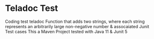 # Teladoc Test
Coding test teladoc
Function that adds two strings, where each string represents an arbitrarily large non-negative number & assocaiated Junit Test cases
This a Maven Project tested with Java 11 & Junit 5
